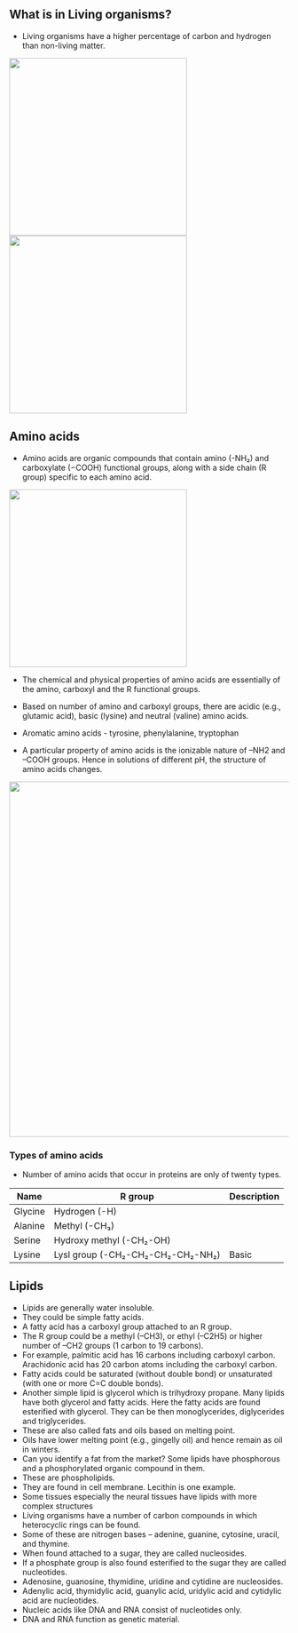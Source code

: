 ## What is in Living organisms?
* Living organisms have a higher percentage of carbon and hydrogen than non-living matter.
<img width="320" src="https://user-images.githubusercontent.com/20998959/152127897-fd040d67-e1e7-4460-b366-d04543a18a72.png">

<img width="320" src="https://user-images.githubusercontent.com/20998959/152131043-00d3ce1d-2aec-44c6-aefa-4f52d3298314.png">


## Amino acids
* Amino acids are organic compounds that contain amino (-NH₂) and carboxylate (−COOH) functional groups, along with a side chain (R group) specific to each amino acid. 

<img width="320" src="http://www.astrochem.org/sci_img/Amino_Acid_Structure.jpg">

* The chemical and physical properties of amino acids are essentially of the amino, carboxyl and the R functional groups. 
* Based on number of amino and carboxyl groups, there are acidic (e.g., glutamic acid), basic (lysine) and neutral (valine) amino acids. 
* Aromatic amino acids - tyrosine, phenylalanine, tryptophan

* A particular property of amino acids is the ionizable nature of –NH2 and –COOH groups. Hence in solutions of different pH, the structure of amino acids changes.

<img width="640" src="https://user-images.githubusercontent.com/20998959/152129126-29af8265-061f-40c1-83c4-7414b83ce013.png">

### Types of amino acids
* Number of amino acids that occur in proteins are only of twenty types. 

|Name | R group | Description | 
|-|-|-|
|Glycine | Hydrogen (-H) |
|Alanine | Methyl (-CH₃)|
|Serine  | Hydroxy methyl (-CH₂-OH)|
|Lysine  | Lysl group (-CH₂-CH₂-CH₂-CH₂-NH₂) | Basic |

## Lipids
* Lipids are generally water insoluble. 
* They could be simple fatty acids. 
* A fatty acid has a carboxyl group attached to an R group. 
* The R group could be a methyl (–CH3), or ethyl (–C2H5) or higher number of –CH2 groups (1 carbon to 19 carbons). 
* For example, palmitic acid has 16 carbons including carboxyl carbon. Arachidonic acid has 20 carbon atoms including the carboxyl carbon. 
* Fatty acids could be saturated (without double bond) or unsaturated (with one or more C=C double bonds). 
* Another simple lipid is glycerol which is trihydroxy propane. Many lipids have both glycerol and fatty acids. Here the fatty acids are found esterified with glycerol. They can be then monoglycerides, diglycerides and triglycerides. 
* These are also called fats and oils based on melting point. 
* Oils have lower melting point (e.g., gingelly oil) and hence remain as oil in winters. 
* Can you identify a fat from the market? Some lipids have phosphorous and a phosphorylated organic compound in them.
* These are phospholipids. 
* They are found in cell membrane. Lecithin is one example. 
* Some tissues especially the neural tissues have lipids with more complex structures
* Living organisms have a number of carbon compounds in which heterocyclic rings can be found. 
* Some of these are nitrogen bases – adenine, guanine, cytosine, uracil, and thymine. 
* When found attached to a sugar, they are called nucleosides. 
* If a phosphate group is also found esterified to the sugar they are called nucleotides. 
* Adenosine, guanosine, thymidine, uridine and cytidine are nucleosides. 
* Adenylic acid, thymidylic acid, guanylic acid, uridylic acid and cytidylic acid are nucleotides. 
* Nucleic acids like DNA and RNA consist of nucleotides only. 
* DNA and RNA function as genetic material.
